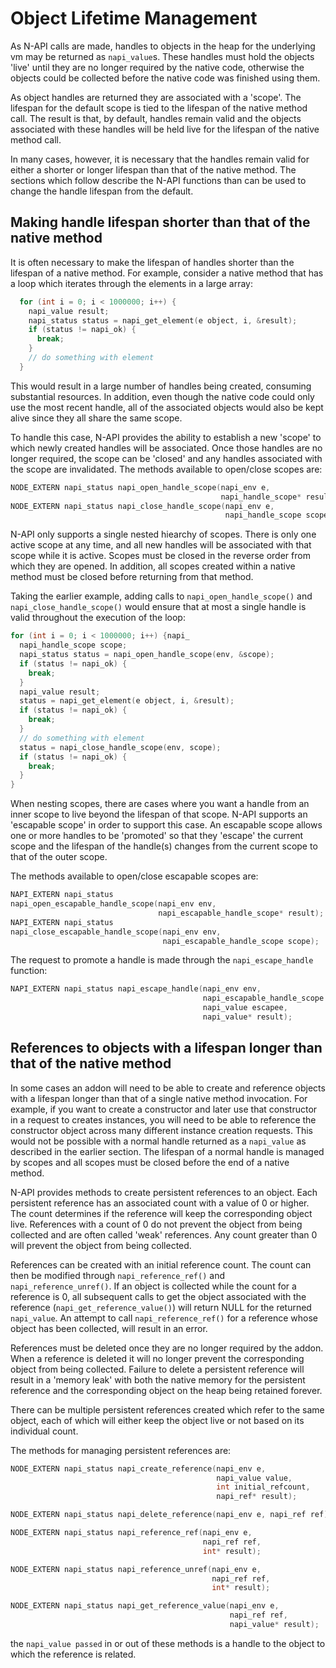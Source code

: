 # Object Lifetime Management

As N-API calls are made, handles to objects in the heap for the underlying
vm may be returned as `napi_value`s.  These handles must hold the
objects 'live' until they are no longer required by the native code,
otherwise the objects could be collected before the native code was
finished using them.

As object handles are returned they are associated with a
'scope'. The lifespan for the default scope is tied to the lifespan
of the native method call. The result is that, by default, handles
remain valid and the objects associated with these handles will be
held live for the lifespan of the native method call.

In many cases, however, it is necessary that the handles remain valid for
either a shorter or longer lifespan than that of the native method.
The sections which follow describe the N-API functions than can be used
to change the handle lifespan from the default.

## Making handle lifespan shorter than that of the native method

It is often necessary to make the lifespan of handles shorter than
the lifespan of a native method. For example, consider a native method
that has a loop which iterates through the elements in a large array:

```C
  for (int i = 0; i < 1000000; i++) {
    napi_value result;
    napi_status status = napi_get_element(e object, i, &result);
    if (status != napi_ok) {
      break;
    }
    // do something with element
  }
```

This would result in a large number of handles being created, consuming
substantial resources. In addition, even though the native code could only
use the most recent handle, all of the associated objects would also be
kept alive since they all share the same scope.

To handle this case, N-API provides the ability to establish a new 'scope' to
which newly created handles will be associated.  Once those handles
are no longer required, the scope can be 'closed' and any handles associated
with the scope are invalidated.  The methods available to open/close scopes are:

```C
NODE_EXTERN napi_status napi_open_handle_scope(napi_env e,
                                               napi_handle_scope* result);
NODE_EXTERN napi_status napi_close_handle_scope(napi_env e,
                                                napi_handle_scope scope);
```

N-API only supports a single nested hiearchy of scopes.  There is only one
active scope at any time, and all new handles will be associated with that
scope while it is active.  Scopes must be closed in the reverse order from
which they are opened.  In addition, all scopes created within a native method
must be closed before returning from that method.

Taking the earlier example, adding calls to `napi_open_handle_scope()` and
`napi_close_handle_scope()`  would ensure that at most a single handle
is valid throughout the execution of the loop:

```C
for (int i = 0; i < 1000000; i++) {napi_
  napi_handle_scope scope;
  napi_status status = napi_open_handle_scope(env, &scope);
  if (status != napi_ok) {
    break;
  }
  napi_value result;
  status = napi_get_element(e object, i, &result);
  if (status != napi_ok) {
    break;
  }
  // do something with element
  status = napi_close_handle_scope(env, scope);
  if (status != napi_ok) {
    break;
  }
}
```

When nesting scopes, there are cases where you want a handle from an
inner scope to live beyond the lifespan of that scope.  N-API supports an
'escapable scope' in order to support this case.  An escapable scope
allows one or more handles to be 'promoted' so that they 'escape' the
current scope and the lifespan of the handle(s) changes from the current
scope to that of the outer scope.

The methods available to open/close escapable scopes are:

```C
NAPI_EXTERN napi_status
napi_open_escapable_handle_scope(napi_env env,
                                 napi_escapable_handle_scope* result);
NAPI_EXTERN napi_status
napi_close_escapable_handle_scope(napi_env env,
                                  napi_escapable_handle_scope scope);
```

The request to promote a handle is made through the `napi_escape_handle`
function:

```C
NAPI_EXTERN napi_status napi_escape_handle(napi_env env,
                                           napi_escapable_handle_scope scope,
                                           napi_value escapee,
                                           napi_value* result);
```

## References to objects with a lifespan longer than that of the native method

In some cases an addon will need to be able to create and reference objects
with a lifespan longer than that of a single native method invocation. For
example, if you want to create a constructor and later use that constructor
in a request to creates instances, you will need to be able to reference
the constructor object across many different instance creation requests. This
would not be possible with a normal handle returned as a `napi_value` as
described in the earlier section.  The lifespan of a normal handle is
managed by scopes and all scopes must be closed before the end of a native
method.

N-API provides methods to create persistent references to an object.
Each persistent reference has an associated count with a value of 0
or higher. The count determines if the reference will keep
the corresponding object live.  References with a count of 0 do not
prevent the object from being collected and are often called 'weak'
references. Any count greater than 0 will prevent the object
from being collected.

References can be created with an initial reference count.  The count can
then be modified through `napi_reference_ref()` and
`napi_reference_unref()`.  If an object is collected while the count
for a reference is 0, all subsequent calls to
get the object associated with the reference (`napi_get_reference_value()`)
will return NULL for the returned `napi_value`.  An attempt to call
`napi_reference_ref()` for a reference whose object has been collected,
will result in an error.

References must be deleted once they are no longer required by the addon. When
a reference is deleted it will no longer prevent the corresponding object from
being collected.  Failure to delete a persistent reference will result in
a 'memory leak' with both the native memory for the persistent reference and
the corresponding object on the heap being retained forever.

There can be multiple persistent references created which refer to the same
object, each of which will either keep the object live or not based on its
individual count.

The methods for managing persistent references are:

```C
NODE_EXTERN napi_status napi_create_reference(napi_env e,
                                              napi_value value,
                                              int initial_refcount,
                                              napi_ref* result);

NODE_EXTERN napi_status napi_delete_reference(napi_env e, napi_ref ref);

NODE_EXTERN napi_status napi_reference_ref(napi_env e,
                                           napi_ref ref,
                                           int* result);

NODE_EXTERN napi_status napi_reference_unref(napi_env e,
                                             napi_ref ref,
                                             int* result);

NODE_EXTERN napi_status napi_get_reference_value(napi_env e,
                                                 napi_ref ref,
                                                 napi_value* result);
```

the `napi_value passed` in or out of these methods is a handle to the
object to which the reference is related.
